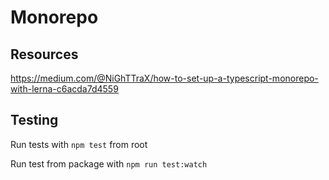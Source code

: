 # Monorepo

## Resources

https://medium.com/@NiGhTTraX/how-to-set-up-a-typescript-monorepo-with-lerna-c6acda7d4559

## Testing

Run tests with `npm test` from root

Run test from package with `npm run test:watch`

